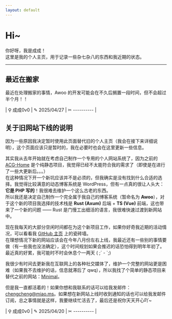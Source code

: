 ```yaml
---
layout: default
---
```


# Hi~

你好呀，我是成成！  
这里是我的个人主页，用于记录一些杂七杂八的东西和我近期的状态。

---

## 最近在搬家

最近在处理搬家的事情，Awoo 的开发可能会在不久后搁置一段时间，但不会超过半个月！！

| ⚲ 成成0v0 | ✎ 2025/04/27 | ✂ ---------- |

## 关于旧网站下线的说明

因为一些原因我决定暂时使用此页面替代旧的个人主页（我会在接下来详细说明），这个页面应该只是暂时的，我在必要时也会在这里更新一些信息。

其实我从去年开始就在考虑自己制作一个专用的个人网站系统了，因为之前的 [ACG-Home](https://github.com/ChengCheng0v0/ACG-Home) 是个纯静态项目，我觉得已经不太能符合我的需求了（即使是在进行了一些大更新后。。。）  
在这种情况下开一个新坑应该并不是必须的，但我确实是没有找到什么合适的选择。我觉得比较满意的动态博客系统是 WordPress，但有一点真的很让人头大：**它是 PHP 写的**！我很难去维护一个这么古老的东西。  
所以我还是决定自己制作一个完全属于我自己的博客系统（暂命名为 **Awoo**），对于这个新的项目我选择的技术栈是 **Rust (Axum)** 后端 + **TS (Vue)** 前端，这也带来了一个新的问题 —— Rust 是门慢工出细活的语言，我很难快速过渡到新网站中。

现在我每天的大部分空闲时间都在为这个新项目工作，如果你好奇我近期的活动情况，可以看看我 [GitHub 主页](https://github.com/ChengCheng0v0) 上的瓷砖墙。  
在理想情况下新的网站应该会在今年八月份左右上线，我最近还有一些别的事情要做（有一些我也没法确定），这个时间规划如果会推迟的话恐怕得到明年年初了。最近真的好累，我可能时不时会休息个一两天 ( ;´ - `;)

我很少有时间去更新我在互联网上的各种社交媒体了，维护一个完整的网站更是困难（如果我不去维护的话，信息就滞后了 qwq），所以我找了个简单的静态项目来替代之前的网站：[Minimal](https://github.com/pages-themes/minimal)。

但是我一直都活着的！如果你想和我联系的话可以给我发邮件：<chengcheng@miao.ms>。如果想在新网站上线时收到通知的话也可以给我发邮件订阅，总之事情就是这样，我要继续忙活去了，最后还是祝你天天开心吖~

| ⚲ 成成0v0 | ✎ 2025/04/20 | ✂ ---------- |
